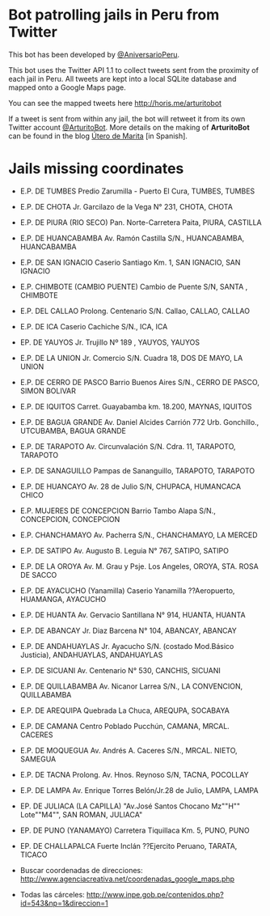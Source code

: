 # Bot patrolling jails in Peru from Twitter

This bot has been developed by [@AniversarioPeru](https://twitter.com/aniversarioperu).

This bot uses the Twitter API 1.1 to collect tweets sent from the proximity of
each jail in Peru.
All tweets are kept into a local SQLite database and mapped onto a Google Maps
page.

You can see the mapped tweets here <http://horis.me/arturitobot>

If a tweet is sent from within any jail, the bot will retweet it from its own
Twitter account [@ArturitoBot](https://twitter.com/ArturitoBot).
More details on the making of **ArturitoBot** can be found in the blog [Útero de
Marita](http://aniversarioperu.utero.pe/2014/02/11/vigilando-las-carceles-del-peru-desde-twitter/)
[in Spanish].

# Jails missing coordinates

* E.P. DE TUMBES	Predio Zarumilla - Puerto El Cura, TUMBES, TUMBES
* E.P. DE CHOTA   Jr. Garcilazo de la Vega N° 231, CHOTA, CHOTA
* E.P. DE PIURA (RIO SECO)	Pan. Norte-Carretera Paita, PIURA, CASTILLA
* E.P. DE HUANCABAMBA	Av. Ramón Castilla S/N., HUANCABAMBA, HUANCABAMBA
* E.P. DE SAN IGNACIO	Caserio Santiago Km. 1, SAN IGNACIO, SAN IGNACIO
* E.P. CHIMBOTE (CAMBIO PUENTE) 	Cambio de Puente S/N, SANTA , CHIMBOTE
* E.P. DEL CALLAO	Prolong. Centenario S/N. Callao, CALLAO, CALLAO
* E.P. DE ICA	Caserio Cachiche S/N., ICA, ICA
* EP. DE YAUYOS	Jr. Trujillo Nº 189 , YAUYOS, YAUYOS
* E.P. DE LA UNION	Jr. Comercio S/N. Cuadra 18, DOS DE MAYO, LA UNION
* E.P. DE CERRO DE PASCO	Barrio Buenos Aires S/N., CERRO DE PASCO, SIMON BOLIVAR
* E.P. DE IQUITOS 	Carret. Guayabamba km. 18.200, MAYNAS, IQUITOS
* E.P. DE BAGUA GRANDE 	Av. Daniel Alcides Carrión 772 Urb. Gonchillo., UTCUBAMBA, BAGUA GRANDE
* E.P. DE TARAPOTO	Av. Circunvalación S/N. Cdra. 11, TARAPOTO, TARAPOTO
* E.P. DE SANAGUILLO	Pampas de Sananguillo, TARAPOTO, TARAPOTO
* E.P. DE HUANCAYO	Av. 28 de Julio S/N, CHUPACA, HUMANCACA CHICO
* E.P. MUJERES DE CONCEPCION	Barrio Tambo Alapa S/N., CONCEPCION, CONCEPCION
* E.P. CHANCHAMAYO	Av. Pacherra S/N., CHANCHAMAYO, LA MERCED
* E.P. DE SATIPO	Av. Augusto B. Leguia N° 767, SATIPO, SATIPO
* E.P. DE LA OROYA	Av. M. Grau y Psje. Los Angeles, OROYA, STA. ROSA DE SACCO
* E.P. DE AYACUCHO (Yanamilla)	Caserio Yanamilla ??Aeropuerto, HUAMANGA, AYACUCHO
* E.P. DE HUANTA	Av. Gervacio Santillana N° 914, HUANTA, HUANTA
* E.P. DE ABANCAY	Jr. Diaz Barcena N° 104, ABANCAY, ABANCAY
* E.P. DE ANDAHUAYLAS	Jr. Ayacucho S/N. (costado Mod.Básico Justicia), ANDAHUAYLAS, ANDAHUAYLAS
* E.P. DE SICUANI	Av. Centenario N° 530, CANCHIS, SICUANI
* E.P. DE QUILLABAMBA	Av. Nicanor Larrea S/N., LA CONVENCION, QUILLABAMBA
* E.P. DE AREQUIPA 	Quebrada La Chuca, AREQUPA, SOCABAYA
* E.P. DE CAMANA 	Centro Poblado Pucchún, CAMANA, MRCAL. CACERES
* E.P. DE MOQUEGUA	Av. Andrés A. Caceres S/N., MRCAL. NIETO, SAMEGUA
* E.P. DE TACNA	Prolong. Av. Hnos. Reynoso S/N, TACNA, POCOLLAY
* E.P. DE LAMPA	Av. Enrique Torres Belón/Jr.28 de Julio, LAMPA, LAMPA	
* EP. DE JULIACA (LA CAPILLA)	"Av.José Santos Chocano Mz""H"" Lote""M4"", SAN ROMAN, JULIACA"
* EP. DE PUNO (YANAMAYO)	Carretera Tiquillaca Km. 5, PUNO, PUNO	
* EP. DE CHALLAPALCA	Fuerte Inclán ??Ejercito Peruano, TARATA, TICACO


* Buscar coordenadas de direcciones: http://www.agenciacreativa.net/coordenadas_google_maps.php
* Todas las cárceles: http://www.inpe.gob.pe/contenidos.php?id=543&np=1&direccion=1
